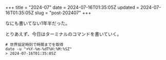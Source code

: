 +++
title = "2024-07"
date = 2024-07-16T01:35:05Z
updated = 2024-07-16T01:35:05Z
slug = "post-202407"
+++

なにも書いてない1年半だった。

<!--more-->

とりあえず、今日はターミナルのコマンドを書いていく。

```
# 世界協定時刻で時間までを取得
date -u "+%Y-%m-%dT%H:%M:%SZ"
> 2024-07-16T01:35:05Z
```

